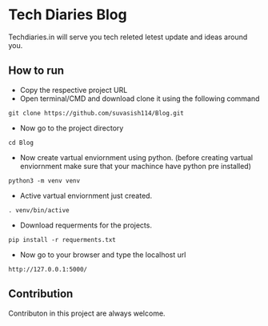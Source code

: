 # Tech Diaries Blog

Techdiaries.in will serve you tech releted letest update and ideas around you.

## How to run

- Copy the respective project URL
- Open terminal/CMD and download clone it using the following command
```shell
git clone https://github.com/suvasish114/Blog.git
```
- Now go to the project directory
```shell
cd Blog
```
- Now create vartual enviornment using python. (before creating vartual enviornment make sure that your machince have python pre installed)
```shell
python3 -m venv venv
```
- Active vartual enviornment just created.
```shell
. venv/bin/active
```
- Download requerments for the projects.
```shell
pip install -r requerments.txt
```
- Now go to your browser and type the localhost url
```shell
http://127.0.0.1:5000/
```

## Contribution

Contributon in this project are always welcome.